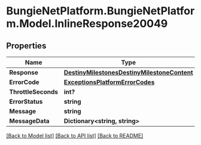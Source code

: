 # BungieNetPlatform.BungieNetPlatform.Model.InlineResponse20049
## Properties

Name | Type | Description | Notes
------------ | ------------- | ------------- | -------------
**Response** | [**DestinyMilestonesDestinyMilestoneContent**](DestinyMilestonesDestinyMilestoneContent.md) |  | [optional] 
**ErrorCode** | [**ExceptionsPlatformErrorCodes**](ExceptionsPlatformErrorCodes.md) |  | [optional] 
**ThrottleSeconds** | **int?** |  | [optional] 
**ErrorStatus** | **string** |  | [optional] 
**Message** | **string** |  | [optional] 
**MessageData** | **Dictionary&lt;string, string&gt;** |  | [optional] 

[[Back to Model list]](../README.md#documentation-for-models) [[Back to API list]](../README.md#documentation-for-api-endpoints) [[Back to README]](../README.md)

